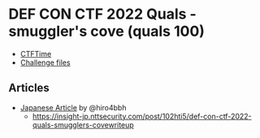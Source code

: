 # DEF CON CTF 2022 Quals - smuggler's cove (quals 100)
- [CTFTime](https://ctftime.org/task/21858)
- [Challenge files](https://github.com/Nautilus-Institute/quals-2022/tree/main/smugglers-cove)

## Articles
- [Japanese Article](./article-ja.md) by @hiro4bbh
  - <https://insight-jp.nttsecurity.com/post/102hti5/def-con-ctf-2022-quals-smugglers-covewriteup>
